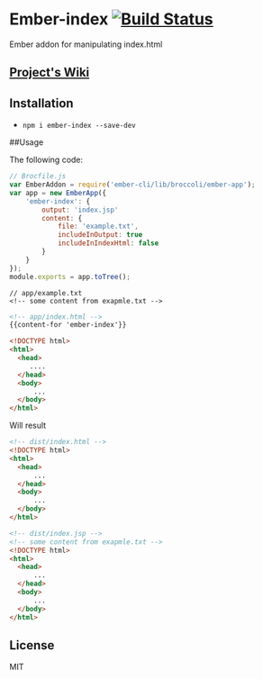 # Ember-index [![Build Status](https://travis-ci.org/ramybenaroya/ember-index.svg?branch=master)](https://travis-ci.org/ramybenaroya/ember-index)

Ember addon for manipulating index.html

## [Project's Wiki](https://github.com/ramybenaroya/ember-index/wiki)

## Installation

* `npm i ember-index --save-dev`

##Usage

The following code:
```javascript
// Brocfile.js
var EmberAddon = require('ember-cli/lib/broccoli/ember-app');
var app = new EmberApp({
    'ember-index': {
        output: 'index.jsp'
        content: {
            file: 'example.txt',
            includeInOutput: true
            includeInIndexHtml: false
        }
    }
});
module.exports = app.toTree();
```
```
// app/example.txt
<!-- some content from exapmle.txt -->
```
```html
<!-- app/index.html -->
{{content-for 'ember-index'}}

<!DOCTYPE html>
<html>
  <head>
     ....
  </head>
  <body>
      ...
  </body>
</html>
```
Will result
```html
<!-- dist/index.html -->
<!DOCTYPE html>
<html>
  <head>
      ...
  </head>
  <body>
      ...
  </body>
</html>
```
```html
<!-- dist/index.jsp -->
<!-- some content from exapmle.txt -->
<!DOCTYPE html>
<html>
  <head>
      ...
  </head>
  <body>
      ...
  </body>
</html>
```

## License
MIT
